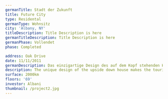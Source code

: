 ```yaml
---
germanTitle: Stadt der Zukunft
title: Future City
type: Residental
germanType: Wohnsitz
city: 'Albany, NY'
titleDescription: Title Description is here
germanTitleDescription: Title Description is here
germanPhase: Vollendet
phase: Completed

address: Oak Drive
date: 11/11/2011
germanDescription: Das einzigartige Design des auf dem Kopf stehenden Hauses lässt die Touristen verrückt werden !!!
description: The unique design of the upside down house makes the tourists go crazy !!!
surface: 2000km
floors: '69'
investor: Albani
thumbnail: /project2.jpg
---
```

